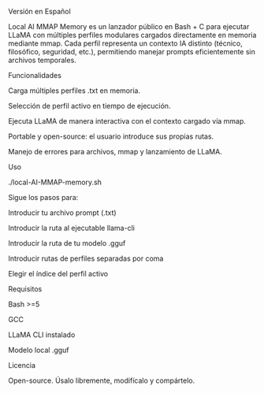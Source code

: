 Versión en Español

Local AI MMAP Memory es un lanzador público en Bash + C para ejecutar LLaMA con múltiples perfiles modulares cargados directamente en memoria mediante mmap. Cada perfil representa un contexto IA distinto (técnico, filosófico, seguridad, etc.), permitiendo manejar prompts eficientemente sin archivos temporales.

Funcionalidades

Carga múltiples perfiles .txt en memoria.

Selección de perfil activo en tiempo de ejecución.

Ejecuta LLaMA de manera interactiva con el contexto cargado vía mmap.

Portable y open-source: el usuario introduce sus propias rutas.

Manejo de errores para archivos, mmap y lanzamiento de LLaMA.

Uso

./local-AI-MMAP-memory.sh

Sigue los pasos para:

Introducir tu archivo prompt (.txt)

Introducir la ruta al ejecutable llama-cli

Introducir la ruta de tu modelo .gguf

Introducir rutas de perfiles separadas por coma

Elegir el índice del perfil activo

Requisitos

Bash >=5

GCC

LLaMA CLI instalado

Modelo local .gguf

Licencia

Open-source. Úsalo libremente, modifícalo y compártelo.


